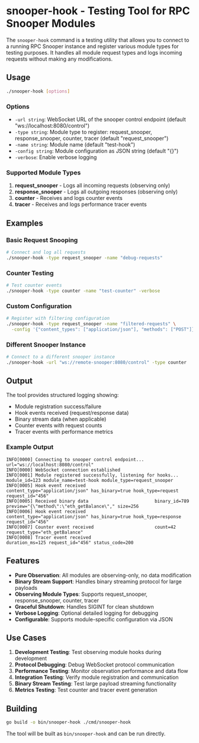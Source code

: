 # snooper-hook - Testing Tool for RPC Snooper Modules

The `snooper-hook` command is a testing utility that allows you to connect to a running RPC Snooper instance and register various module types for testing purposes. It handles all module request types and logs incoming requests without making any modifications.

## Usage

```bash
./snooper-hook [options]
```

### Options

- `-url string`: WebSocket URL of the snooper control endpoint (default "ws://localhost:8080/control")
- `-type string`: Module type to register: request_snooper, response_snooper, counter, tracer (default "request_snooper")
- `-name string`: Module name (default "test-hook")
- `-config string`: Module configuration as JSON string (default "{}")
- `-verbose`: Enable verbose logging

### Supported Module Types

1. **request_snooper** - Logs all incoming requests (observing only)
2. **response_snooper** - Logs all outgoing responses (observing only)
3. **counter** - Receives and logs counter events 
4. **tracer** - Receives and logs performance tracer events

## Examples

### Basic Request Snooping
```bash
# Connect and log all requests
./snooper-hook -type request_snooper -name "debug-requests"
```

### Counter Testing
```bash
# Test counter events
./snooper-hook -type counter -name "test-counter" -verbose
```

### Custom Configuration
```bash
# Register with filtering configuration
./snooper-hook -type request_snooper -name "filtered-requests" \
  -config '{"content_types": ["application/json"], "methods": ["POST"]}'
```

### Different Snooper Instance
```bash
# Connect to a different snooper instance
./snooper-hook -url "ws://remote-snooper:8080/control" -type counter
```

## Output

The tool provides structured logging showing:

- Module registration success/failure
- Hook events received (request/response data)
- Binary stream data (when applicable)
- Counter events with request counts
- Tracer events with performance metrics

### Example Output

```
INFO[0000] Connecting to snooper control endpoint...    url="ws://localhost:8080/control"
INFO[0000] WebSocket connection established             
INFO[0001] Module registered successfully, listening for hooks... module_id=123 module_name=test-hook module_type=request_snooper
INFO[0005] Hook event received                          content_type="application/json" has_binary=true hook_type=request request_id="456"
INFO[0005] Received binary data                         binary_id=789 preview="{\"method\":\"eth_getBalance\"," size=256
INFO[0006] Hook event received                          content_type="application/json" has_binary=true hook_type=response request_id="456"
INFO[0007] Counter event received                       count=42 request_type="eth_getBalance"
INFO[0008] Tracer event received                        duration_ms=125 request_id="456" status_code=200
```

## Features

- **Pure Observation**: All modules are observing-only, no data modification
- **Binary Stream Support**: Handles binary streaming protocol for large payloads  
- **Observing Module Types**: Supports request_snooper, response_snooper, counter, tracer
- **Graceful Shutdown**: Handles SIGINT for clean shutdown
- **Verbose Logging**: Optional detailed logging for debugging
- **Configurable**: Supports module-specific configuration via JSON

## Use Cases

1. **Development Testing**: Test observing module hooks during development
2. **Protocol Debugging**: Debug WebSocket protocol communication
3. **Performance Testing**: Monitor observation performance and data flow
4. **Integration Testing**: Verify module registration and communication
5. **Binary Stream Testing**: Test large payload streaming functionality
6. **Metrics Testing**: Test counter and tracer event generation

## Building

```bash
go build -o bin/snooper-hook ./cmd/snooper-hook
```

The tool will be built as `bin/snooper-hook` and can be run directly.